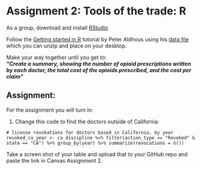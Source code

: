# Assignment 2: Tools of the trade: R

As a group, download and install [RStudio](https://www.rstudio.com/)

Follow the [Getting started in R](https://paldhous.github.io/NICAR/2018/r-analysis.html) tutorial by Peter Aldhous using his [data file](https://paldhous.github.io/NICAR/2018/data/r-analysis.zip) which you can unzip and place on your desktop.

Make your way together until you get to:\
_**"Create a summary, showing the number of opioid prescriptions written by each doctor, the total cost of the opioids prescribed, and the cost per claim"**_

## Assignment:
For the assignment you will turn in:
1. Change this code to find the doctors outside of California:

`# license revokations for doctors based in California, by year
revoked_ca_year <- ca_discipline %>%
  filter(action_type == "Revoked"
         & state == "CA") %>%
  group_by(year) %>%
  summarize(revocations = n())`
  
Take a screen shot of your table and upload that to your GitHub repo and paste the link in Canvas Assignment 2.
